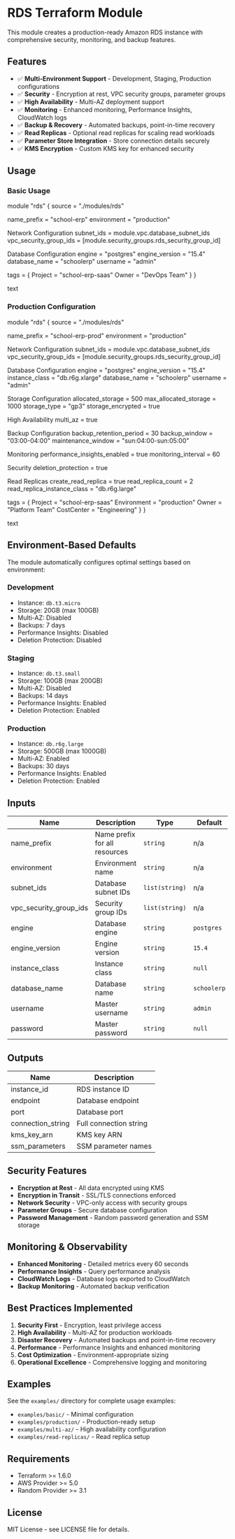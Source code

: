 # RDS Terraform Module

This module creates a production-ready Amazon RDS instance with comprehensive security, monitoring, and backup features.

## Features

- ✅ **Multi-Environment Support** - Development, Staging, Production configurations
- ✅ **Security** - Encryption at rest, VPC security groups, parameter groups
- ✅ **High Availability** - Multi-AZ deployment support
- ✅ **Monitoring** - Enhanced monitoring, Performance Insights, CloudWatch logs
- ✅ **Backup & Recovery** - Automated backups, point-in-time recovery
- ✅ **Read Replicas** - Optional read replicas for scaling read workloads
- ✅ **Parameter Store Integration** - Store connection details securely
- ✅ **KMS Encryption** - Custom KMS key for enhanced security

## Usage

### Basic Usage

module "rds" {
source = "./modules/rds"

name_prefix = "school-erp"
environment = "production"

Network Configuration
subnet_ids = module.vpc.database_subnet_ids
vpc_security_group_ids = [module.security_groups.rds_security_group_id]

Database Configuration
engine = "postgres"
engine_version = "15.4"
database_name = "schoolerp"
username = "admin"

tags = {
Project = "school-erp-saas"
Owner = "DevOps Team"
}
}

text

### Production Configuration

module "rds" {
source = "./modules/rds"

name_prefix = "school-erp-prod"
environment = "production"

Network Configuration
subnet_ids = module.vpc.database_subnet_ids
vpc_security_group_ids = [module.security_groups.rds_security_group_id]

Database Configuration
engine = "postgres"
engine_version = "15.4"
instance_class = "db.r6g.xlarge"
database_name = "schoolerp"
username = "admin"

Storage Configuration
allocated_storage = 500
max_allocated_storage = 1000
storage_type = "gp3"
storage_encrypted = true

High Availability
multi_az = true

Backup Configuration
backup_retention_period = 30
backup_window = "03:00-04:00"
maintenance_window = "sun:04:00-sun:05:00"

Monitoring
performance_insights_enabled = true
monitoring_interval = 60

Security
deletion_protection = true

Read Replicas
create_read_replica = true
read_replica_count = 2
read_replica_instance_class = "db.r6g.large"

tags = {
Project = "school-erp-saas"
Environment = "production"
Owner = "Platform Team"
CostCenter = "Engineering"
}
}

text

## Environment-Based Defaults

The module automatically configures optimal settings based on environment:

### Development
- Instance: `db.t3.micro`
- Storage: 20GB (max 100GB)
- Multi-AZ: Disabled
- Backups: 7 days
- Performance Insights: Disabled
- Deletion Protection: Disabled

### Staging
- Instance: `db.t3.small`
- Storage: 100GB (max 200GB)
- Multi-AZ: Disabled
- Backups: 14 days
- Performance Insights: Enabled
- Deletion Protection: Enabled

### Production
- Instance: `db.r6g.large`
- Storage: 500GB (max 1000GB)
- Multi-AZ: Enabled
- Backups: 30 days
- Performance Insights: Enabled
- Deletion Protection: Enabled

## Inputs

| Name | Description | Type | Default | Required |
|------|-------------|------|---------|----------|
| name_prefix | Name prefix for all resources | `string` | n/a | yes |
| environment | Environment name | `string` | n/a | yes |
| subnet_ids | Database subnet IDs | `list(string)` | n/a | yes |
| vpc_security_group_ids | Security group IDs | `list(string)` | n/a | yes |
| engine | Database engine | `string` | `postgres` | no |
| engine_version | Engine version | `string` | `15.4` | no |
| instance_class | Instance class | `string` | `null` | no |
| database_name | Database name | `string` | `schoolerp` | no |
| username | Master username | `string` | `admin` | no |
| password | Master password | `string` | `null` | no |

## Outputs

| Name | Description |
|------|-------------|
| instance_id | RDS instance ID |
| endpoint | Database endpoint |
| port | Database port |
| connection_string | Full connection string |
| kms_key_arn | KMS key ARN |
| ssm_parameters | SSM parameter names |

## Security Features

- **Encryption at Rest** - All data encrypted using KMS
- **Encryption in Transit** - SSL/TLS connections enforced
- **Network Security** - VPC-only access with security groups
- **Parameter Groups** - Secure database configuration
- **Password Management** - Random password generation and SSM storage

## Monitoring & Observability

- **Enhanced Monitoring** - Detailed metrics every 60 seconds
- **Performance Insights** - Query performance analysis
- **CloudWatch Logs** - Database logs exported to CloudWatch
- **Backup Monitoring** - Automated backup verification

## Best Practices Implemented

1. **Security First** - Encryption, least privilege access
2. **High Availability** - Multi-AZ for production workloads
3. **Disaster Recovery** - Automated backups and point-in-time recovery
4. **Performance** - Performance Insights and enhanced monitoring
5. **Cost Optimization** - Environment-appropriate sizing
6. **Operational Excellence** - Comprehensive logging and monitoring

## Examples

See the `examples/` directory for complete usage examples:
- `examples/basic/` - Minimal configuration
- `examples/production/` - Production-ready setup
- `examples/multi-az/` - High availability configuration
- `examples/read-replicas/` - Read replica setup

## Requirements

- Terraform >= 1.6.0
- AWS Provider >= 5.0
- Random Provider >= 3.1

## License

MIT License - see LICENSE file for details.